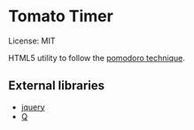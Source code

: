 # Tomato Timer

License: MIT

HTML5 utility to follow the [pomodoro technique](https://en.wikipedia.org/wiki/Pomodoro_Technique).

## External libraries

- [jquery](https://jquery.com)
- [Q](https://github.com/kriskowal/q)
